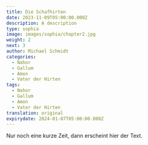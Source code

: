 ```yaml
---
title: Die Schafhirten
date: 2023-11-09T05:00:00.000Z
description: A description
type: sophia
image: images/sophia/chapter2.jpg
weight: 2
next: 3
author: Michael Schmidt
categories:
  - Nahor
  - Gallum
  - Amon
  - Vater der Hirten
tags:
  - Nahor
  - Gallum
  - Amon
  - Vater der Hirten
translation: original
expirydate: 2024-01-07T05:00:00.000Z
---
```

Nur noch eine kurze Zeit, dann erscheint hier der Text.